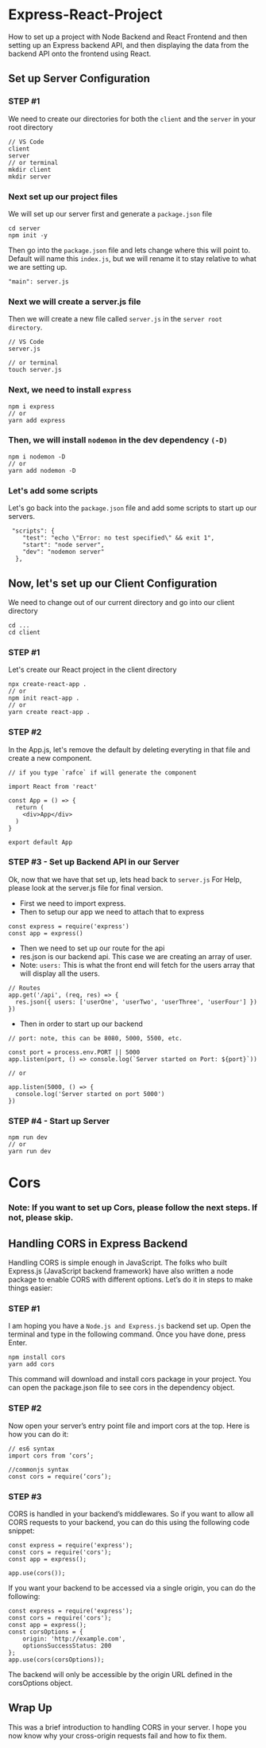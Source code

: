 # Express-React-Project

How to set up a project with Node Backend and React Frontend and then setting up an Express backend API, and then displaying the data from the backend API onto the frontend using React.

## Set up Server Configuration

### STEP #1

We need to create our directories for both the `client` and the `server` in your root directory

```
// VS Code
client
server
// or terminal
mkdir client
mkdir server
```

### Next set up our project files

We will set up our server first and generate a `package.json` file

```
cd server
npm init -y
```

Then go into the `package.json` file and lets change where this will point to. Default will name this `index.js`, but we will rename it to stay relative to what we are setting up.

```
"main": server.js
```

### Next we will create a server.js file

Then we will create a new file called `server.js` in the `server root directory`.

```
// VS Code
server.js

// or terminal
touch server.js
```

### Next, we need to install `express`

```
npm i express
// or
yarn add express
```

### Then, we will install `nodemon` in the dev dependency `(-D)`

```
npm i nodemon -D
// or
yarn add nodemon -D
```

### Let's add some scripts

Let's go back into the `package.json` file and add some scripts to start up our servers.

```
 "scripts": {
    "test": "echo \"Error: no test specified\" && exit 1",
    "start": "node server",
    "dev": "nodemon server"
  },
```

## Now, let's set up our Client Configuration

We need to change out of our current directory and go into our client directory

```
cd ...
cd client
```

### STEP #1

Let's create our React project in the client directory

```
npx create-react-app .
// or
npm init react-app .
// or
yarn create react-app .
```

### STEP #2

In the App.js, let's remove the default by deleting everyting in that file and create a new component.

```
// if you type `rafce` if will generate the component

import React from 'react'

const App = () => {
  return (
    <div>App</div>
  )
}

export default App

```

### STEP #3 - Set up Backend API in our Server

Ok, now that we have that set up, lets head back to `server.js`
For Help, please look at the server.js file for final version.

- First we need to import express.
- Then to setup our app we need to attach that to express

```
const express = require('express')
const app = express()
```

- Then we need to set up our route for the api
- res.json is our backend api. This case we are creating an array of user.
- Note: `users:` This is what the front end will fetch for the users array that will display all the users.

```
// Routes
app.get('/api', (req, res) => {
  res.json({ users: ['userOne', 'userTwo', 'userThree', 'userFour'] })
})
```

- Then in order to start up our backend

```
// port: note, this can be 8080, 5000, 5500, etc.

const port = process.env.PORT || 5000
app.listen(port, () => console.log(`Server started on Port: ${port}`))

// or

app.listen(5000, () => {
  console.log('Server started on port 5000')
})

```

### STEP #4 - Start up Server

```
npm run dev
// or
yarn run dev
```

# Cors

### Note: If you want to set up Cors, please follow the next steps. If not, please skip.

## Handling CORS in Express Backend

Handling CORS is simple enough in JavaScript. The folks who built Express.js (JavaScript backend framework) have also written a node package to enable CORS with different options. Let’s do it in steps to make things easier:

### STEP #1

I am hoping you have a `Node.js and Express.js` backend set up. Open the terminal and type in the following command. Once you have done, press Enter.

```
npm install cors
yarn add cors

```

This command will download and install cors package in your project. You can open the package.json file to see cors in the dependency object.

### STEP #2

Now open your server’s entry point file and import cors at the top. Here is how you can do it:

```
// es6 syntax
import cors from ‘cors’;

//commonjs syntax
const cors = require(‘cors’);

```

### STEP #3

CORS is handled in your backend’s middlewares. So if you want to allow all CORS requests to your backend, you can do this using the following code snippet:

```
const express = require('express');
const cors = require('cors');
const app = express();

app.use(cors());

```

If you want your backend to be accessed via a single origin, you can do the following:

```
const express = require('express');
const cors = require('cors');
const app = express();
const corsOptions = {
	origin: 'http://example.com',
	optionsSuccessStatus: 200
};
app.use(cors(corsOptions));

```

The backend will only be accessible by the origin URL defined in the corsOptions object.

## Wrap Up

This was a brief introduction to handling CORS in your server. I hope you now know why your cross-origin requests fail and how to fix them.
